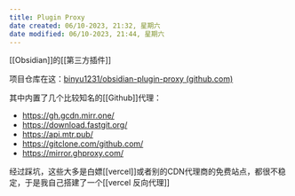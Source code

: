 ```yaml
---
title: Plugin Proxy
date created: 06/10-2023, 21:32, 星期六
date modified: 06/10-2023, 21:44, 星期六
---
```

[[Obsidian]]的[[第三方插件]]

项目仓库在这：[binyu1231/obsidian-plugin-proxy (github.com)](https://github.com/binyu1231/obsidian-plugin-proxy)

其中内置了几个比较知名的[[Github]]代理：

- https://gh.gcdn.mirr.one/
- https://download.fastgit.org/
- https://api.mtr.pub/
- https://gitclone.com/github.com/
- https://mirror.ghproxy.com/

经过踩坑，这些大多是白嫖[[vercel]]或者别的CDN代理商的免费站点，都很不稳定，于是我自己搭建了一个[[vercel 反向代理]]